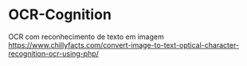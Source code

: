 # OCR-Cognition
OCR com reconhecimento de texto em imagem
<br>
https://www.chillyfacts.com/convert-image-to-text-optical-character-recognition-ocr-using-php/
